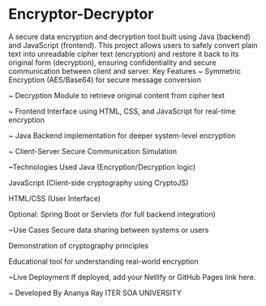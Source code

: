 # Encryptor-Decryptor
A secure data encryption and decryption tool built using Java (backend) and JavaScript (frontend). This project allows users to safely convert plain text into unreadable cipher text (encryption) and restore it back to its original form (decryption), ensuring confidentiality and secure communication between client and server.
 Key Features
~ Symmetric Encryption (AES/Base64) for secure message conversion

~ Decryption Module to retrieve original content from cipher text

~ Frontend Interface using HTML, CSS, and JavaScript for real-time encryption

~ Java Backend implementation for deeper system-level encryption

~ Client-Server Secure Communication Simulation

~Technologies Used
Java (Encryption/Decryption logic)

JavaScript (Client-side cryptography using CryptoJS)

HTML/CSS (User Interface)

Optional: Spring Boot or Servlets (for full backend integration)

~Use Cases
Secure data sharing between systems or users

Demonstration of cryptography principles

Educational tool for understanding real-world encryption

~Live Deployment
If deployed, add your Netlify or GitHub Pages link here.

~ Developed By
Ananya Ray
ITER SOA UNIVERSITY

